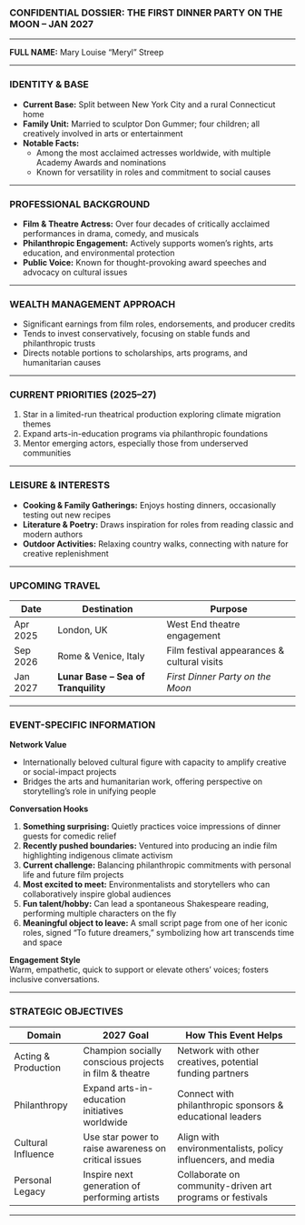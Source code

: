 ### **CONFIDENTIAL DOSSIER: THE FIRST DINNER PARTY ON THE MOON – JAN 2027**

---

**FULL NAME:** Mary Louise “Meryl” Streep

---

### **IDENTITY & BASE**
- **Current Base:** Split between New York City and a rural Connecticut home  
- **Family Unit:** Married to sculptor Don Gummer; four children; all creatively involved in arts or entertainment  
- **Notable Facts:**  
  - Among the most acclaimed actresses worldwide, with multiple Academy Awards and nominations  
  - Known for versatility in roles and commitment to social causes  

---

### **PROFESSIONAL BACKGROUND**
- **Film & Theatre Actress:** Over four decades of critically acclaimed performances in drama, comedy, and musicals  
- **Philanthropic Engagement:** Actively supports women’s rights, arts education, and environmental protection  
- **Public Voice:** Known for thought-provoking award speeches and advocacy on cultural issues  

---

### **WEALTH MANAGEMENT APPROACH**
- Significant earnings from film roles, endorsements, and producer credits  
- Tends to invest conservatively, focusing on stable funds and philanthropic trusts  
- Directs notable portions to scholarships, arts programs, and humanitarian causes  

---

### **CURRENT PRIORITIES (2025–27)**
1. Star in a limited-run theatrical production exploring climate migration themes  
2. Expand arts-in-education programs via philanthropic foundations  
3. Mentor emerging actors, especially those from underserved communities  

---

### **LEISURE & INTERESTS**
- **Cooking & Family Gatherings:** Enjoys hosting dinners, occasionally testing out new recipes  
- **Literature & Poetry:** Draws inspiration for roles from reading classic and modern authors  
- **Outdoor Activities:** Relaxing country walks, connecting with nature for creative replenishment  

---

### **UPCOMING TRAVEL**

| Date     | Destination                         | Purpose                                    |
|----------|-------------------------------------|--------------------------------------------|
| Apr 2025 | London, UK                          | West End theatre engagement                |
| Sep 2026 | Rome & Venice, Italy                | Film festival appearances & cultural visits|
| Jan 2027 | **Lunar Base – Sea of Tranquility** | *First Dinner Party on the Moon*           |

---

### **EVENT-SPECIFIC INFORMATION**

**Network Value**  
- Internationally beloved cultural figure with capacity to amplify creative or social-impact projects  
- Bridges the arts and humanitarian work, offering perspective on storytelling’s role in unifying people

**Conversation Hooks**  
1. **Something surprising:** Quietly practices voice impressions of dinner guests for comedic relief  
2. **Recently pushed boundaries:** Ventured into producing an indie film highlighting indigenous climate activism  
3. **Current challenge:** Balancing philanthropic commitments with personal life and future film projects  
4. **Most excited to meet:** Environmentalists and storytellers who can collaboratively inspire global audiences  
5. **Fun talent/hobby:** Can lead a spontaneous Shakespeare reading, performing multiple characters on the fly  
6. **Meaningful object to leave:** A small script page from one of her iconic roles, signed “To future dreamers,” symbolizing how art transcends time and space

**Engagement Style**  
Warm, empathetic, quick to support or elevate others’ voices; fosters inclusive conversations.

---

### **STRATEGIC OBJECTIVES**

| Domain                 | 2027 Goal                                                    | How This Event Helps                                        |
|------------------------|--------------------------------------------------------------|-------------------------------------------------------------|
| Acting & Production    | Champion socially conscious projects in film & theatre       | Network with other creatives, potential funding partners    |
| Philanthropy           | Expand arts-in-education initiatives worldwide               | Connect with philanthropic sponsors & educational leaders   |
| Cultural Influence     | Use star power to raise awareness on critical issues         | Align with environmentalists, policy influencers, and media |
| Personal Legacy        | Inspire next generation of performing artists                | Collaborate on community-driven art programs or festivals   |

---
